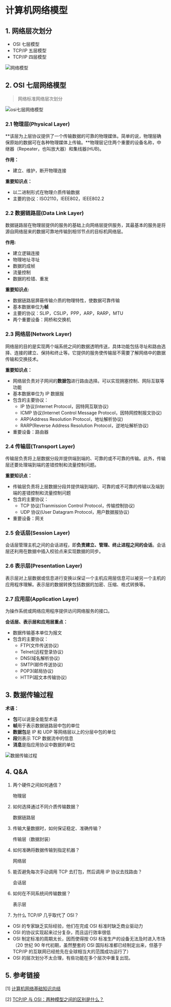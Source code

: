 # 计算机网络模型

## 1. 网络层次划分

- OSI 七层模型
- TCP/IP 五层模型
- TCP/IP 四层模型

![网络模型](../Pic/network.jpg)

## 2. OSI 七层网络模型

> 网络标准网络层次划分

![osi七层网络模型](../Pic/osi.jpg)

### 2.1 物理层(Physical Layer)

**该层为上层协议提供了一个传输数据的可靠的物理媒体。简单的说，物理层确保原始的数据可在各种物理媒体上传输。**物理层记住两个重要的设备名称，中继器（Repeater，也叫放大器）和集线器(HUB)。

**作用：**

- 建立、维护，断开物理连接

**重要知识点：**

- 以二进制形式在物理介质传输数据
- 主要的协议：ISO2110，IEEE802，IEEE802.2

### 2.2 数据链路层(Data Link Layer)

数据链路层在物理层提供的服务的基础上向网络层提供服务，其最基本的服务是将源自网络层来的数据可靠地传输到相邻节点的目标机网络层。

**作用:**

- 建立逻辑连接
- 物理地址寻址
- 数据的成帧
- 流量控制
- 数据的检错、重发

**重要知识点:**

- 数据链路层屏蔽传输介质的物理特性，使数据可靠传输
- 基本数据单位为**帧**
- 主要的协议：SLIP，CSLIP，PPP，ARP，RARP，MTU
- 两个重要设备：网桥和交换机

### 2.3 网络层(Network Layer)

网络层的目的是实现两个端系统之间的数据透明传送，具体功能包括寻址和路由选择、连接的建立、保持和终止等。它提供的服务使传输层不需要了解网络中的数据传输和交换技术。

**重要知识点：**

- 网络层负责对子网间的**数据包**进行路由选择。可以实现拥塞控制、网际互联等功能
- 基本数据单位为 IP 数据报
- 包含的主要协议：
  - IP 协议(Internet Protocol，因特网互联协议)
  - ICMP 协议(Internet Control Message Protocol，因特网控制报文协议)
  - ARP(Address Resolution Protocol，地址解析协议)
  - RARP(Reverse Address Resolution Protocol，逆地址解析协议)
- 重要设备：路由器

### 2.4 传输层(Transport Layer)

传输层负责将上层数据分段并提供端到端的、可靠的或不可靠的传输。此外，传输层还要处理端到端的差错控制和流量控制问题。

**重要知识点：**

- 传输层负责将上层数据分段并提供端到端的、可靠的或不可靠的传输以及端到端的差错控制和流量控制问题
- 包含的主要协议：
  - TCP 协议(Tranmission Control Protocol，传输控制协议)
  - UDP 协议(User Datagram Protocol，用户数据报协议)
- 重要设备：网关

### 2.5 会话层(Session Layer)

会话层管理主机之间的会话进程，即**负责建立、管理、终止进程之间的会话**。会话层还利用在数据中插入校验点来实现数据的同步。

### 2.6 表示层(Presentation Layer)

表示层对上层数据或信息进行变换以保证一个主机应用层信息可以被另一个主机的应用程序理解。表示层的数据转换包括数据的加密、压缩、格式转换等。

### 2.7 应用层(Application Layer)

为操作系统或网络应用程序提供访问网络服务的接口。

**会话层、表示层和应用层重点：**

- 数据传输基本单位为报文
- 包含的主要协议：
  - FTP(文件传送协议)
  - Telnet(远程登录协议)
  - DNS(域名解析协议)
  - SMTP(邮件传送协议)
  - POP3(邮局协议)
  - HTTP(超文本传输协议)

## 3. 数据传输过程

**术语：**

- **包**可以说是全能型术语
- **帧**用于表示数据链路层中包的单位
- **数据包**是 IP 和 UDP 等网络层以上的分层中包的单位
- **段**则表示 TCP 数据流中的信息
- **消息**是指应用协议中数据的单位

![数据传输过程](../Pic/data.png)

## 4. Q&A

1. 两个硬件之间如何通信？

   物理层

2. 如何选择通过不同介质传输数据？

   数据链路层

3. 传输大量数据时，如何保证稳定、准确传输？

   传输层（数据封装）

4. 如何准确将数据传输到指定机器？

   网络层

5. 能否避免每次手动调用 TCP 去打包，然后调用 IP 协议去找路由？

   会话层

6. 如何在不同系统间传输数据？

   表示层

7. 为什么 TCP/IP 几乎取代了 OSI？

- OSI 的专家缺乏实际经验，他们在完成 OSI 标准时缺乏商业驱动力
- OSI 的协议实现起来过分复杂，而且运行效率很低
- OSI 制定标准的周期太长，因而使得按 OSI 标准生产的设备无法及时进入市场（20 世纪 90 年代初期，虽然整套的 OSI 国际标准都已经制定出来，但基于 TCP/IP 的互联网已经抢先在全球相当大的范围成功运行了）
- OSI 的层次划分不太合理，有些功能在多个层次中重复出现。

## 5. 参考链接

[1] [计算机网络基础知识总结](https://www.runoob.com/w3cnote/summary-of-network.html)

[2] [TCP/IP 与 OSI：两种模型之间的区别是什么？](https://zhuanlan.zhihu.com/p/441680495)